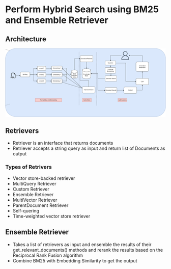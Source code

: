 # Perform Hybrid Search using BM25 and Ensemble Retriever

## Architecture
![alt text](LLM-RAG-Page-2.drawio.png)

## Retrievers
- Retriever is an interface that returns documents
- Retriever accepts a string query as input and return list of Documents as output

### Types of Retrivers
- Vector store-backed retriever  
- MultiQuery Retriever
- Custom Retriever
- Ensemble Retriever
- MultiVector Retriever
- ParentDocument Retriever
- Self-quering
- Time-weighted vector store retriever

## Ensemble Retriever
- Takes a list of retrievers as input and ensemble the results of their get_relevant_documents() methods and rerank the results based on the Reciprocal Rank Fusion algorithm
- Combine BM25 with Embedding Similarity to get the output